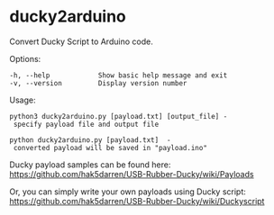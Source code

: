 # ducky2arduino
Convert Ducky Script to Arduino code.

Options:

    -h, --help            Show basic help message and exit
    -v, --version         Display version number

Usage:

    python3 ducky2arduino.py [payload.txt] [output_file] - 
     specify payload file and output file

    python ducky2arduino.py [payload.txt]  - 
     converted payload will be saved in "payload.ino"

Ducky payload samples can be found here:
https://github.com/hak5darren/USB-Rubber-Ducky/wiki/Payloads

Or, you can simply write your own payloads using Ducky script:
https://github.com/hak5darren/USB-Rubber-Ducky/wiki/Duckyscript
